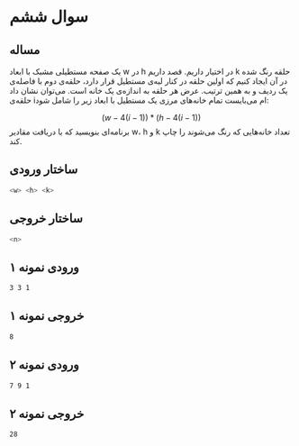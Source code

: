 # سوال ششم
## مساله
یک صفحه مستطیلی مشبک با ابعاد w در h در اختیار داریم. قصد داریم k حلقه رنگ شده در آن ایجاد کنیم که اولین حلقه در کنار لبه‌ی مستطیل قرار دارد، حلقه‌ی دوم با فاصله‌ی یک ردیف و به همین ترتیب. عرض هر حلقه به اندازه‌ی یک خانه است. می‌توان نشان داد حلقه‌ی iام می‌بایست تمام خانه‌های مرزی یک مستطیل با ابعاد زیر را شامل شود:

$$
(w - 4(i - 1)) * (h - 4(i - 1))
$$
برنامه‌ای بنویسید که با دریافت مقادیر w، h و k تعداد خانه‌هایی که رنگ می‌شوند را چاپ کند.

## ساختار ورودی

```sh
<w> <h> <k>
```

## ساختار خروجی

```sh
<n>
```

## ورودی نمونه ۱

```sh
3 3 1
```

## خروجی نمونه ۱

```sh
8
```

## ورودی نمونه ۲

```sh
7 9 1
```

## خروجی نمونه ۲

```sh
28
```

